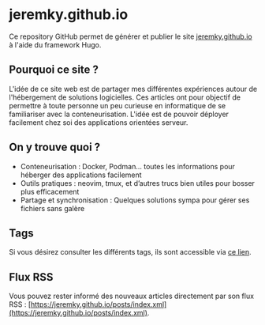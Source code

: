 # jeremky.github.io

Ce repository GitHub permet de générer et publier le site
[jeremky.github.io](https://jeremky.github.io) à l'aide du framework Hugo.

## Pourquoi ce site ?

L'idée de ce site web est de partager mes différentes expériences
autour de l'hébergement de solutions logicielles.
Ces articles ont pour objectif de permettre à toute personne un peu curieuse en informatique
de se familiariser avec la conteneurisation.
L'idée est de pouvoir déployer facilement chez soi des applications orientées serveur.

## On y trouve quoi ?

- Conteneurisation : Docker, Podman… toutes les informations pour héberger des
  applications facilement
- Outils pratiques : neovim, tmux,
  et d’autres trucs bien utiles pour bosser plus efficacement
- Partage et synchronisation :
  Quelques solutions sympa pour gérer ses fichiers sans galère

## Tags

Si vous désirez consulter les différents tags, ils sont accessible via [ce lien](https://jeremky.github.io//tags).

## Flux RSS

Vous pouvez rester informé des nouveaux articles directement par son flux RSS :
[https://jeremky.github.io/posts/index.xml](https://jeremky.github.io/posts/index.xml).
